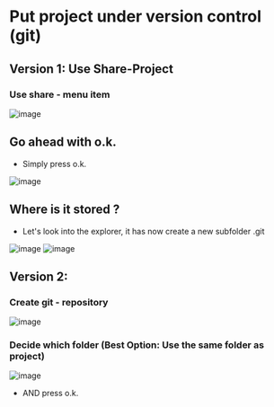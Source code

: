 # Put project under version control (git) 

## Version 1: Use Share-Project 

### Use share - menu item 

![image](https://github.com/user-attachments/assets/041f6573-95fe-4c5d-aa86-8c7f93e986ee)

## Go ahead with o.k. 

  * Simply press o.k.

![image](https://github.com/user-attachments/assets/3f6ba137-0c4a-4c21-b297-7fad11e5a903)

## Where is it stored ? 

  * Let's look into the explorer, it has now create a new subfolder .git

![image](https://github.com/user-attachments/assets/3548bf11-a9de-4281-a755-dc7804193206)
![image](https://github.com/user-attachments/assets/be034b55-e990-43fe-80c0-549887bccbba)

## Version 2: 

### Create git - repository 

![image](https://github.com/user-attachments/assets/050df738-13ae-4cc4-a4ee-e238384ab74f)

### Decide which folder (Best Option: Use the same folder as project)

![image](https://github.com/user-attachments/assets/5b153f7c-9c62-4eba-a7d9-5c996f9e5c5f)

  * AND press o.k.

